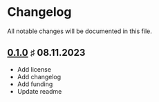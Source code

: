 # Changelog

All notable changes will be documented in this file.

<a name="v0.1.0"></a>
## [0.1.0](https://gitlab.com/bloodhunterd-labs/tools/digitalocean-dyndns/-/releases/0.1.0) &#9839; 08.11.2023

* Add license
* Add changelog
* Add funding
* Update readme
